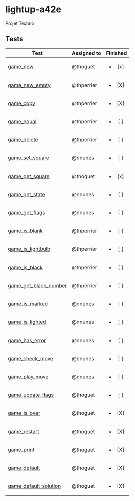 # lightup-a42e

Projet Techno
## Tests

| Test           | Assigned to    | Finished | 
|----------------|---------------|:-----------:|
| [game_new](./game_test_thoguet.c#L49)   | @thoguet |<ul><li>[x] </li></ul> |
| [game_new_empty](./game_test_thperrier.c#L16)   | @thperrier |<ul><li>[X] </li></ul> |
| [game_copy](./game_test_thperrier.c#L32)   | @thperrier |<ul><li>[X] </li></ul> |
| [game_equal](./game_test_thperrier.c#L?)   | @thperrier |<ul><li>[ ] </li></ul> |
| [game_delete](./game_test_thperrier.c#L?)   | @thperrier |<ul><li>[ ] </li></ul> |
| [game_set_square](./game_test_nnunes.c#L?)   | @nnunes |<ul><li>[ ] </li></ul> |
| [game_get_square](./game_test_thoguet.c#L89)   | @thoguet |<ul><li>[x] </li></ul> |
| [game_get_state](./game_test_nnunes.c#L?)   | @nnunes |<ul><li>[ ] </li></ul> |
| [game_get_flags](./game_test_nnunes.c#L?)   | @nnunes |<ul><li>[ ] </li></ul> |
| [game_is_blank](./game_test_thperrier.c#L?)   | @thperrier |<ul><li>[ ] </li></ul> |
| [game_is_lightbulb](./game_test_thperrier.c#L?)   | @thperrier |<ul><li>[ ] </li></ul> |
| [game_is_black](./game_test_thperrier.c#L?)   | @thperrier |<ul><li>[ ] </li></ul> |
| [game_get_black_number](./game_test_thperrier.c#L?)   | @thperrier |<ul><li>[ ] </li></ul> |
| [game_is_marked](./game_test_nnunes.c#L?)   | @nnunes |<ul><li>[ ] </li></ul> |
| [game_is_lighted](./game_test_nnunes.c#L?)   | @nnunes |<ul><li>[ ] </li></ul> |
| [game_has_error](./game_test_nnunes.c#L?)   | @nnunes |<ul><li>[ ] </li></ul> |
| [game_check_move](./game_test_nnunes.c#L?)   | @nnunes |<ul><li>[ ] </li></ul> |
| [game_play_move](./game_test_nnunes.c#L?)   | @nnunes |<ul><li>[ ] </li></ul> |
| [game_update_flags](./game_test_thoguet.c#L?)   | @thoguet |<ul><li>[ ] </li></ul> |
| [game_is_over](./game_test_thoguet.c#L17)   | @thoguet |<ul><li>[X] </li></ul> |
| [game_restart](./game_test_thoguet.c#L37)   | @thoguet |<ul><li>[X] </li></ul> |
| [game_print](./game_test_thoguet.c#L70)   | @thoguet |<ul><li>[X] </li></ul> |
| [game_default](./game_test_thoguet.c#L107)   | @thoguet |<ul><li>[X] </li></ul> |
| [game_default_solution](./game_test_thoguet.c#L125)   | @thoguet |<ul><li>[X] </li></ul> |